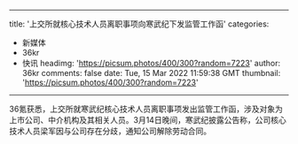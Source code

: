 
---
title: '上交所就核心技术人员离职事项向寒武纪下发监管工作函'
categories: 
 - 新媒体
 - 36kr
 - 快讯
headimg: 'https://picsum.photos/400/300?random=7223'
author: 36kr
comments: false
date: Tue, 15 Mar 2022 11:59:38 GMT
thumbnail: 'https://picsum.photos/400/300?random=7223'
---

<div>   
36氪获悉，上交所就寒武纪核心技术人员离职事项发出监管工作函，涉及对象为上市公司、中介机构及其相关人员。3月14日晚间，寒武纪披露公告称，公司核心技术人员梁军因与公司存在分歧，通知公司解除劳动合同。  
</div>
            